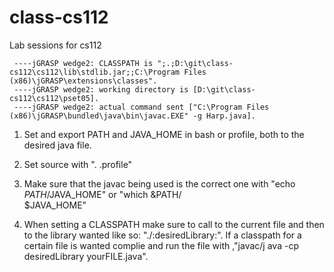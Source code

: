 # class-cs112
 Lab sessions for cs112
 


```
 ----jGRASP wedge2: CLASSPATH is ";.;D:\git\class-cs112\cs112\lib\stdlib.jar;;C:\Program Files (x86)\jGRASP\extensions\classes".
 ----jGRASP wedge2: working directory is [D:\git\class-cs112\cs112\pset05].
 ----jGRASP wedge2: actual command sent ["C:\Program Files (x86)\jGRASP\bundled\java\bin\javac.EXE" -g Harp.java].
```


1. Set and export PATH and JAVA_HOME in bash or profile, both to the desired java file.

2. Set source with ". .profile"

3. Make sure that the javac being used is the correct one with "echo $PATH/$JAVA_HOME" or "which &PATH/  
$JAVA_HOME"

4. When setting a CLASSPATH make sure to call to the current file and then to the library wanted like so:
"./:desiredLibrary:". If a classpath for a certain file is wanted complie and run the file with ,"javac/j
ava -cp desiredLibrary yourFILE.java".  
